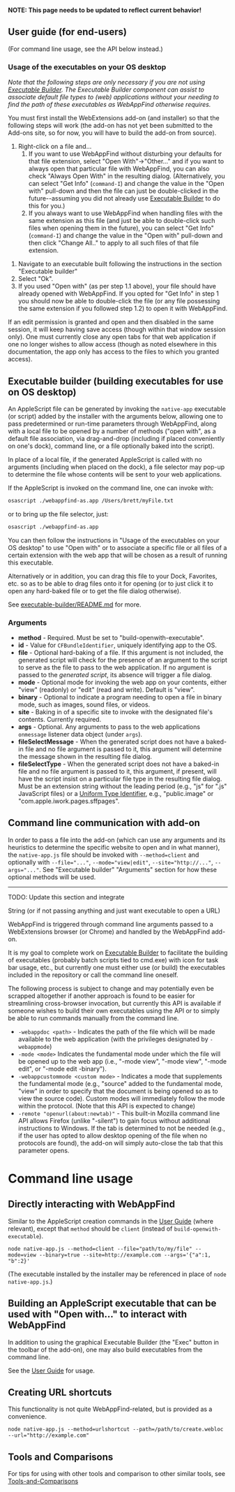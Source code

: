 **NOTE: This page needs to be updated to reflect current behavior!**

## User guide (for end-users)

(For command line usage, see the API below instead.)

### Usage of the executables on your OS desktop

*Note that the following steps are only necessary if you are not using
[Executable Builder](../executable-builder/README.md). The Executable Builder
component can assist to associate default file types to (web)
applications without your needing to find the path of these executables
as WebAppFind otherwise requires.*

You must first install the WebExtensions add-on (and installer) so that
the following steps will work (the add-on has not yet been submitted
to the Add-ons site, so for now, you will have to build the add-on
from source).

1. Right-click on a file and...
    1. If you want to use WebAppFind without disturbing your defaults
        for that file extension, select "Open With"->"Other..." and
        if you want to always open that particular file with WebAppFind,
        you can also check "Always Open With" in the resulting dialog.
        (Alternatively, you can select "Get Info" (`command-I`) and change
        the value in the "Open with" pull-down and then the file can just
        be double-clicked in the future--assuming you did not already use
        [Executable Builder](../executable-builder/README.md) to do this for you.)
        <!--
        Note: on Windows, when available again, the following instructions can be used:

        select "Open with"->"Choose default program..." if present (or if
        not present, open the file and choose "Select a program
        from a list of installed programs") and then make sure "Always use
        the selected program to open this kind of file" is not checked.
        -->
    1. If you always want to use WebAppFind when handling files with the same
        extension as this file (and just be able to double-click such files
        when opening them in the future), you can select "Get Info"
        (`command-I`) and change the value in the "Open with" pull-down and
        then click "Change All.." to apply to all such files of that file
        extension.
        <!--
        TODO: on Windows, when available again, the following instructions can be used:

        click "Properties", then click "Change..." next to
        "Opens with:" in the General tab of the dialog.
        -->
<!--
TODO: on Windows, when available again, the following instructions can be used:
1. Click "Browse".
-->
1. Navigate to an executable built following the instructions in the section
    "Executable builder" <!-- (Or, if
    you prefer, you can use one of the pre-built binaries includes in the `bin`
    folder of this repository, though see the above-mentioned section anyways
    on the differences of functionality in those binaries).-->
1. Select "Ok".
1. If you used "Open with" (as per step 1.1 above), your file should have
    already opened with WebAppFind. If you opted for "Get Info" in step 1
    <!-- TODO: On Windows, once implemented "Properties" -->
    you should now be able to double-click the file (or any file possessing
    the same extension if you followed step 1.2) to open it with WebAppFind.

If an edit permission is granted <!-- (`web+local` protocol) is enabled -->
and open and then disabled in
the same session, it will keep having save access (though within that
window session only). One must currently close any open tabs for that
web application if one no longer wishes to allow access (though as noted
elsewhere in this documentation, the app only has access to the files to
which you granted access).

## Executable builder (building executables for use on OS desktop)

An AppleScript file can be generated by invoking the `native-app`
executable (or script) added by the installer with the arguments below,
allowing one to pass predetermined or run-time parameters through
WebAppFind, along with a local file to be opened by a number of methods
("open with", as a default file association, via drag-and-drop (including
if placed conveniently on one's dock), command line, or a file optionally
baked into the script).

In place of a local file, if the generated AppleScript is called with
no arguments (including when placed on the dock), a file selector may
pop-up to determine the file whose contents will be sent to your web
applications.

If the AppleScript is invoked on the command line, one can invoke with:

<!--
```bash
open ./webappfind-as.app --args /Users/brett/myFile.txt
```
-->
```bash
osascript ./webappfind-as.app /Users/brett/myFile.txt
```

or to bring up the file selector, just:
<!--
```bash
open ./webappfind-as.app
```
-->
```bash
osascript ./webappfind-as.app
```

You can then follow the instructions in
"Usage of the executables on your OS desktop"
to use "Open with" or to associate a specific file or all files of a
certain extension with the web app that will be chosen as a result of
running this executable.

Alternatively or in addition, you can drag this file to your Dock,
Favorites, etc. so as to be able to drag files onto it for opening
(or to just click it to open any hard-baked file or to get the file
dialog otherwise).

See [executable-builder/README.md](../executable-builder/README.md) for more.

### Arguments

- **method** - Required. Must be set to "build-openwith-executable".
- **id** - Value for `CFBundleIdentifier`, uniquely identifying app to the OS.
- **file** - Optional hard-baking of a file. If this argument is not included,
    the generated script will check for the presence of an argument to the
    script to serve as the file to pass to the web application. If no argument
    is passed to the *generated script*, its absence will trigger a file
    dialog.
- **mode** - Optional mode for invoking the web app on your contents, either
    "view" (readonly) or "edit" (read and write). Default is "view".
- **binary** - Optional to indicate a program needing to open a file in
    binary mode, such as images, sound files, or videos.
    <!--
    Todo: Re-enable when restoring filetypes.json
    The `filetypes.json` file can be used to force "binary" or not for
    the respective view or edit mode.
    -->
- **site** - Baking in of a specific site to invoke with the
    designated file's contents. Currently required. <!--
    Todo: Re-enable following when restoring filetypes.json (and mention `site` only optional)
    Will check for local `filetypes.json`
    otherwise. -->
- **args** - Optional. Any arguments to pass to the web applications
    `onmessage` listener data object (under `args`).
- **fileSelectMessage** - When the generated script does not have a baked-in
    file and no file argument is passed to it, this argument will determine
    the message shown in the resulting file dialog.
- **fileSelectType** - When the generated script does not have a baked-in file
    and no file argument is passed to it, this argument, if present, will have
    the script insist on a particular file type in the resulting file dialog.
    Must be an extension string without the leading period (e.g., "js" for
    ".js" JavaScript files) or a
    [Uniform Type Identifier](https://en.wikipedia.org/wiki/Uniform_Type_Identifier),
    e.g., "public.image" or "com.apple.iwork.pages.sffpages".

## Command line communication with add-on

In order to pass a file into the add-on (which can use any arguments and its
heuristics to determine the specific website to open and in what manner),
the `native-app.js` file should be invoked with `--method=client` and
optionally with
`--file="..."`, `--mode="view|edit"`, `--site="http://..."`, `--args="..."`.
See "Executable builder" "Arguments" section for how these
optional methods will be used.

----
TODO: Update this section and integrate

String (or if not passing anything and just want executable to open a URL)

WebAppFind is triggered through command line
arguments passed to a WebExtensions browser (or Chrome) and handled by
the WebAppFind add-on.

It is my goal to complete work on
[Executable Builder](https://github.com/brettz9/executable-builder) to
facilitate the building of executables (probably batch scripts tied to
cmd.exe) with icon for task bar usage, etc., but currently one must
either use (or build) the executables included in the repository or call
the command line oneself.

The following process is subject to change and may potentially even
be scrapped altogether if another approach is found to be easier for
streamlining cross-browser invocation, but currently this API is available
if someone wishes to build their own executables using the API or to
simply be able to run commands manually from the command line.

* `-webappdoc <path>` - Indicates the path of the file which will be made
    available to the web application (with the privileges designated by
    `-webappmode`)
* `-mode <mode>` Indicates the fundamental mode under which the file
    will be opened up to the web app (i.e., "-mode view",
    "-mode view", "-mode edit", or "-mode edit -binary").
* `-webappcustommode <custom mode>` - Indicates a mode that supplements
    the fundamental mode (e.g., "source" added to the fundamental mode,
    "view" in order to specify that the document is being opened so as to
    view the source code). Custom modes will immediately follow the mode
    within the protocol. (Note that this API is expected to change)
* `-remote "openurl(about:newtab)"` - This built-in Mozilla command line
    API allows Firefox (unlike "-silent") to gain focus without additional
    instructions to Windows. If the tab is determined to not be needed
    (e.g., if the user has opted to allow desktop opening of the file when
    no protocols are found), the add-on will simply auto-close the tab
    that this parameter opens. <!-- To-do: make this cross-browser -->

<!--
Todo: Re-enable when restoring filetypes.json
## `filetypes.json`

For an explanation of the `filetypes.json` format (e.g., if you wish to tweak
it as a user), see the [Developer-Guide](./Developer-Guide.md).
-->

# Command line usage

## Directly interacting with WebAppFind

Similar to the AppleScript creation commands in the
[User Guide](./docs/User-Guide.md) (where relevant), except that `method`
should be `client` (instead of `build-openwith-executable`).

```
node native-app.js --method=client --file="path/to/my/file" --mode=view --binary=true --site=http://example.com --args='{"a":1, "b":2}'
```

(The executable installed by the installer may be referenced in place
of `node native-app.js`.)


## Building an AppleScript executable that can be used with "Open with..." to interact with WebAppFind

In addition to using the graphical Executable Builder (the "Exec" button
in the toolbar of the add-on), one may also build executables from the
command line.

See the [User Guide](./docs/User-Guide.md) for usage.

## Creating URL shortcuts

This functionality is not quite WebAppFind-related, but is provided
as a convenience.

```
node native-app.js --method=urlshortcut --path=/path/to/create.webloc --url="http://example.com"
```

<!--
NOTE: This is not currently working due to restrictions with
[browserAction.openPopup](https://developer.mozilla.org/en-US/Add-ons/WebExtensions/API/browserAction/openPopup);
it requires a user action to activate

Once the add-on is installed, the following can be used in calls to
browser in addition to browser's own flags.

- `node native-app.js --method=execbuildopen` - Open the Executable Builder dialog.

It is hoped that additional command line options will be added which
can cover the entire range of functionality available in the UI.
-->

## Tools and Comparisons

For tips for using with other tools and comparison to other similar tools,
see [Tools-and-Comparisons](./Tools-and-Comparisons.md)
